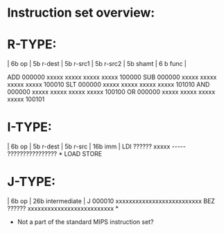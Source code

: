 Instruction set overview:
========================

R-TYPE: 
======
| 6b op | 5b r-dest | 5b r-src1 | 5b r-src2 | 5b shamt | 6 b func |


ADD    000000 xxxxx xxxxx xxxxx xxxxx 100000
SUB    000000 xxxxx xxxxx xxxxx xxxxx 100010
SLT    000000 xxxxx xxxxx xxxxx xxxxx 101010
AND    000000 xxxxx xxxxx xxxxx xxxxx 100100
OR     000000 xxxxx xxxxx xxxxx xxxxx 100101

I-TYPE:
======
| 6b op | 5b r-dest | 5b r-src | 16b imm |
LDI    ?????? xxxxx ----- ????????????????  *
LOAD
STORE

J-TYPE:
=======
| 6b op | 26b intermediate |
J      000010 xxxxxxxxxxxxxxxxxxxxxxxxxx
BEZ    ?????? xxxxxxxxxxxxxxxxxxxxxxxxxx  *


* Not a part of the standard MIPS instruction set?
